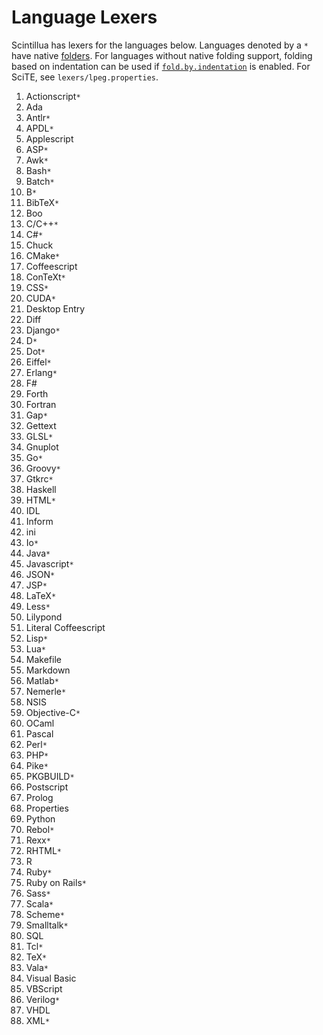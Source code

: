 # Language Lexers

Scintillua has lexers for the languages below. Languages denoted by a `*` have
native [folders][]. For languages without native folding support, folding based
on indentation can be used if [`fold.by.indentation`][] is enabled. For SciTE,
see `lexers/lpeg.properties`.

1. Actionscript`*`
1. Ada
1. Antlr`*`
1. APDL`*`
1. Applescript
1. ASP`*`
1. Awk`*`
1. Bash`*`
1. Batch`*`
1. B`*`
1. BibTeX`*`
1. Boo
1. C/C++`*`
1. C#`*`
1. Chuck
1. CMake`*`
1. Coffeescript
1. ConTeXt`*`
1. CSS`*`
1. CUDA`*`
1. Desktop Entry
1. Diff
1. Django`*`
1. D`*`
1. Dot`*`
1. Eiffel`*`
1. Erlang`*`
1. F#
1. Forth
1. Fortran
1. Gap`*`
1. Gettext
1. GLSL`*`
1. Gnuplot
1. Go`*`
1. Groovy`*`
1. Gtkrc`*`
1. Haskell
1. HTML`*`
1. IDL
1. Inform
1. ini
1. Io`*`
1. Java`*`
1. Javascript`*`
1. JSON`*`
1. JSP`*`
1. LaTeX`*`
1. Less`*`
1. Lilypond
1. Literal Coffeescript
1. Lisp`*`
1. Lua`*`
1. Makefile
1. Markdown
1. Matlab`*`
1. Nemerle`*`
1. NSIS
1. Objective-C`*`
1. OCaml
1. Pascal
1. Perl`*`
1. PHP`*`
1. Pike`*`
1. PKGBUILD`*`
1. Postscript
1. Prolog
1. Properties
1. Python
1. Rebol`*`
1. Rexx`*`
1. RHTML`*`
1. R
1. Ruby`*`
1. Ruby on Rails`*`
1. Sass`*`
1. Scala`*`
1. Scheme`*`
1. Smalltalk`*`
1. SQL
1. Tcl`*`
1. TeX`*`
1. Vala`*`
1. Visual Basic
1. VBScript
1. Verilog`*`
1. VHDL
1. XML`*`

[folders]: api/lexer.html#Code.Folding
[`fold.by.indentation`]: 01_Installation.html#Using.Scintillua.with.Other.Apps

